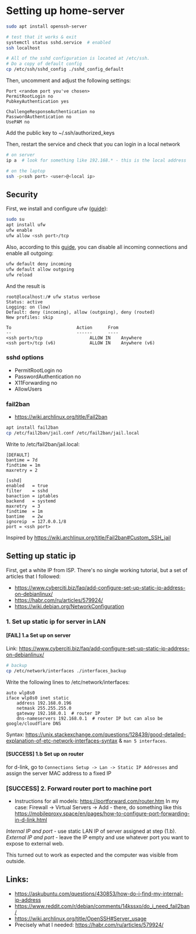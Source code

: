 # Setting up home-server

```bash
sudo apt install openssh-server

# test that it works & exit
systemctl status sshd.service  # enabled
ssh localhost

# All of the sshd configuration is located at /etc/ssh.
# Do a copy of default config
cp /etc/ssh/sshd_config ./sshd_config_default
```

Then, uncomment and adjust the following settings:
```
Port <random port you've chosen>
PermitRootLogin no
PubkeyAuthentication yes

ChallengeResponseAuthentication no
PasswordAuthentication no
UsePAM no
```
Add the public key to ~/.ssh/authorized_keys

Then, restart the service and check that you can login in a local network
```bash
# on server
ip a  # look for something like 192.168.* - this is the local address

# on the laptop
ssh -p<ssh port> <user>@<local ip>
```

## Security
First, we install and configure ufw ([guide](https://wiki.debian.org/Uncomplicated%20Firewall%20%28ufw%29)):
```bash
sudo su
apt install ufw
ufw enable
ufw allow <ssh port>/tcp
```
Also, according to this [guide](https://selectel.ru/blog/ssh-ubuntu-setup/), you
can disable all incoming connections and enable all outgoing:
```bash
ufw default deny incoming
ufw default allow outgoing
ufw reload
```
And the result is
```
root@localhost:/# ufw status verbose
Status: active
Logging: on (low)
Default: deny (incoming), allow (outgoing), deny (routed)
New profiles: skip

To                         Action      From
--                         ------      ----
<ssh port>/tcp                  ALLOW IN    Anywhere
<ssh port>/tcp (v6)             ALLOW IN    Anywhere (v6)
```

### sshd options
- PermitRootLogin no
- PasswordAuthentication no
- X11Forwarding no
- AllowUsers <UserName>

### fail2ban
- https://wiki.archlinux.org/title/Fail2ban
```bash
apt install fail2ban
cp /etc/fail2ban/jail.conf /etc/fail2ban/jail.local
```
Write to /etc/fail2ban/jail.local:
```
[DEFAULT]
bantime = 7d
findtime = 1m
maxretry = 2

[sshd]
enabled   = true
filter    = sshd
banaction = iptables
backend   = systemd
maxretry  = 3
findtime  = 1m
bantime   = 2w
ignoreip  = 127.0.0.1/8
port = <ssh port>
```
Inspired by https://wiki.archlinux.org/title/Fail2ban#Custom_SSH_jail

## Setting up static ip
First, get a white IP from ISP.
There's no single working tutorial, but a set of articles that I followed:
- https://www.cyberciti.biz/faq/add-configure-set-up-static-ip-address-on-debianlinux/
- https://habr.com/ru/articles/579924/
- https://wiki.debian.org/NetworkConfiguration

### 1. Set up static ip for server in LAN

#### [FAIL] 1.a Set up on server
Link: https://www.cyberciti.biz/faq/add-configure-set-up-static-ip-address-on-debianlinux/
```bash
# backup
cp /etc/network/interfaces ./interfaces_backup
```
Write the following lines to /etc/network/interfaces:
```
auto wlp8s0
iface wlp8s0 inet static
    address 192.168.0.196
    netmask 255.255.255.0
    gateway 192.168.0.1  # router IP
    dns-nameservers 192.168.0.1  # router IP but can also be google/cloudflare DNS
```
Syntax:
https://unix.stackexchange.com/questions/128439/good-detailed-explanation-of-etc-network-interfaces-syntax
& `man 5 interfaces`.
#### [SUCCESS] 1.b Set up on router
for d-link, go to `Connections Setup -> Lan -> Static IP Addresses` and assign
the server MAC address to a fixed IP

### [SUCCESS] 2. Forward router port to machine port
- Instructions for all models: https://portforward.com/router.htm
In my case: Firewall -> Virtual Servers -> Add - there, do something like this
https://mobileproxy.space/en/pages/how-to-configure-port-forwarding-in-d-link.html

*Internal IP and port* - use static LAN IP of server assigned at step (1.b).
*External IP and port* - leave the IP empty and use whatever port you want to
expose to external web.

This turned out to work as expected and the computer was visible from outside.


## Links:
- https://askubuntu.com/questions/430853/how-do-i-find-my-internal-ip-address
- https://www.reddit.com/r/debian/comments/14kssxo/do_i_need_fail2ban/
- https://wiki.archlinux.org/title/OpenSSH#Server_usage
- Precisely what I needed: https://habr.com/ru/articles/579924/
